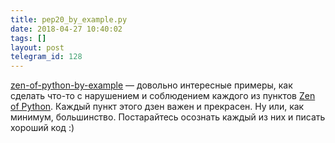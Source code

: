 ```yaml
---
title: pep20_by_example.py
date: 2018-04-27 10:40:02
tags: []
layout: post
telegram_id: 128
---
```


[zen-of-python-by-example](https://github.com/hblanks/zen-of-python-by-example/blob/master/pep20_by_example.py) — довольно интересные примеры, как сделать что-то с нарушением и соблюдением каждого из пунктов [Zen of Python](https://www.python.org/dev/peps/pep-0020/). Каждый пункт этого дзен важен и прекрасен. Ну или, как минимум, большинство. Постарайтесь осознать каждый из них и писать хороший код :)
